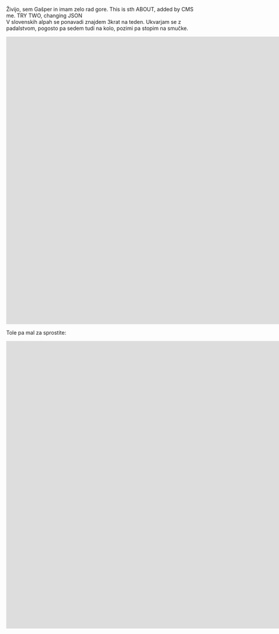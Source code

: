 Živijo, sem Gašper in imam zelo rad gore. This is sth ABOUT, added by CMS me. TRY TWO, changing JSON
<br>
V slovenskih alpah se ponavadi znajdem 3krat na teden. Ukvarjam se z padalstvom, pogosto pa sedem tudi na kolo, pozimi pa stopim na smučke. 
<br>

<iframe width="1664" height="770" src="https://www.youtube.com/embed/hLPwsIBQPv8" title="YouTube video player" frameborder="0" allow="accelerometer; autoplay; clipboard-write; encrypted-media; gyroscope; picture-in-picture" allowfullscreen></iframe>



Tole pa mal za sprostite:



<iframe width="1664" height="770" src="https://www.youtube.com/embed/eTO80CK6bac" title="YouTube video player" frameborder="0" allow="accelerometer; autoplay; clipboard-write; encrypted-media; gyroscope; picture-in-picture" allowfullscreen></iframe>
